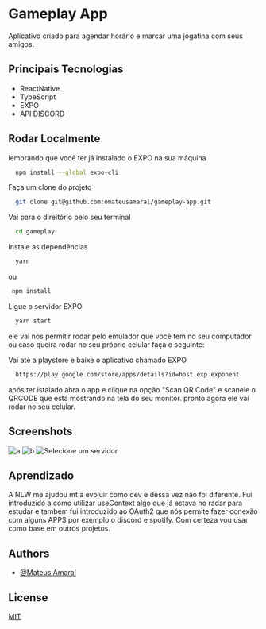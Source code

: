 
# Gameplay App

Aplicativo criado para agendar horário e marcar uma jogatina com seus amigos.




## Principais Tecnologias

- ReactNative
- TypeScript
- EXPO
- API DISCORD



  
## Rodar Localmente


lembrando que você ter já instalado o EXPO na sua máquina

```bash
  npm install --global expo-cli
```
Faça um clone do projeto 

```bash
  git clone git@github.com:omateusamaral/gameplay-app.git
```

Vai para o direitório pelo seu terminal

```bash
  cd gameplay
```

Instale as dependências

```bash
  yarn
```

ou

```bash
 npm install
```

Ligue o servidor EXPO

```bash
  yarn start
```

ele vai nos permitir rodar pelo emulador que você tem no seu computador ou caso queira 
rodar no seu próprio celular faça o seguinte:

Vai até a playstore e baixe o aplicativo chamado EXPO

```bash
  https://play.google.com/store/apps/details?id=host.exp.exponent
```
após ter istalado abra o app e clique na opção "Scan QR Code" e scaneie o QRCODE que está
mostrando na tela do seu monitor. pronto agora ele vai rodar no seu celular.
## Screenshots

![a](https://user-images.githubusercontent.com/37390930/124384365-37dfe000-dca7-11eb-949f-e710fe87cb79.jpeg)
![b](https://user-images.githubusercontent.com/37390930/124384367-38787680-dca7-11eb-9d9b-6467233d5eb6.jpeg)
![Selecione um servidor](https://user-images.githubusercontent.com/37390930/124384121-47aaf480-dca6-11eb-9a44-5dc56c87af67.png)

  
## Aprendizado

A NLW me ajudou mt a evoluir como dev e dessa vez não foi diferente. Fui introduzido a como utilizar useContext
algo que já estava no radar para estudar e também fui introduzido ao OAuth2 que nós permite fazer conexão com alguns APPS por exemplo o discord e spotify.
Com certeza vou usar como base em outros projetos.
  
## Authors

- [@Mateus Amaral](https://www.linkedin.com/in/mateus-passos-amaral/)

  
## License

[MIT](https://choosealicense.com/licenses/mit/)

  